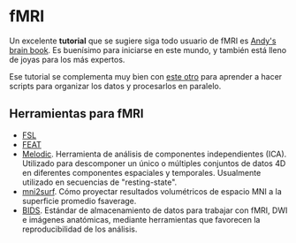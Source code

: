 fMRI
====

Un excelente **tutorial** que se sugiere siga todo usuario de fMRI es [Andy's brain book](https://andysbrainbook.readthedocs.io/en/latest/index.html). Es buenísimo para iniciarse en este mundo, y también está lleno de joyas para los más expertos.

Ese tutorial se complementa muy bien con [este otro](http://fsl.fmrib.ox.ac.uk/fslcourse/lectures/scripting/) para aprender a hacer scripts para organizar los datos y procesarlos en paralelo.

## Herramientas para fMRI

+ [FSL](./FSL)
+ [FEAT](./FEAT)
+ [Melodic](./FSL:-Melodic). Herramienta de análisis de componentes independientes (ICA). Utilizado para descomponer un único o múltiples conjuntos de datos 4D en diferentes componentes espaciales y temporales. Usualmente utilizado en secuencias de "resting-state".
+ [mni2surf](./FSL:-project-to-fsaverage). Cómo proyectar resultados volumétricos de espacio MNI a la superficie promedio fsaverage.
+ [BIDS](./BIDS). Estándar de almacenamiento de datos para trabajar con fMRI, DWI e imágenes anatómicas, mediante herramientas que favorecen la reproducibilidad de los análisis.
